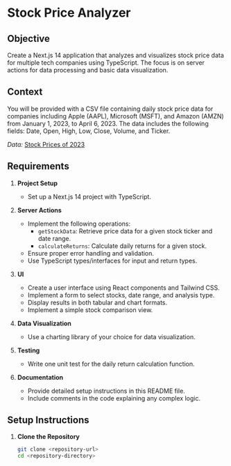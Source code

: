 # Stock Price Analyzer

## Objective
Create a Next.js 14 application that analyzes and visualizes stock price data for multiple tech companies using TypeScript. The focus is on server actions for data processing and basic data visualization.

## Context
You will be provided with a CSV file containing daily stock price data for companies including Apple (AAPL), Microsoft (MSFT), and Amazon (AMZN) from January 1, 2023, to April 6, 2023. The data includes the following fields: Date, Open, High, Low, Close, Volume, and Ticker.

*Data:* [Stock Prices of 2023](https://www.kaggle.com/datasets/sabasaeed1953/stock-prices-of-2023/data)

## Requirements

1. **Project Setup**
   - Set up a Next.js 14 project with TypeScript.

2. **Server Actions**
   - Implement the following operations:
     - `getStockData`: Retrieve price data for a given stock ticker and date range.
     - `calculateReturns`: Calculate daily returns for a given stock.
   - Ensure proper error handling and validation.
   - Use TypeScript types/interfaces for input and return types.

3. **UI**
   - Create a user interface using React components and Tailwind CSS.
   - Implement a form to select stocks, date range, and analysis type.
   - Display results in both tabular and chart formats.
   - Implement a simple stock comparison view.

4. **Data Visualization**
   - Use a charting library of your choice for data visualization.

5. **Testing**
   - Write one unit test for the daily return calculation function.

6. **Documentation**
   - Provide detailed setup instructions in this README file.
   - Include comments in the code explaining any complex logic.

## Setup Instructions

1. **Clone the Repository**
   ```bash
   git clone <repository-url>
   cd <repository-directory>
